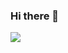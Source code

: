 <!--
- 🌱 I’m currently a Ph.D. student at CUHK-MMLab.
- 📫 Reach me at [my homepage](https://geyixiao.com/).
-->
### Hi there 👋

![](https://github-readme-stats.vercel.app/api?username=yxgeee&show_icons=true&count_private=true&hide=prs&theme=default_repocard)

<!--
**yxgeee/yxgeee** is a ✨ _special_ ✨ repository because its `README.md` (this file) appears on your GitHub profile.

Here are some ideas to get you started:

- 🔭 I’m currently working on ...
- 🌱 I’m currently learning ...
- 👯 I’m looking to collaborate on ...
- 🤔 I’m looking for help with ...
- 💬 Ask me about ...
- 📫 How to reach me: ...
- 😄 Pronouns: ...
- ⚡ Fun fact: ...
-->
